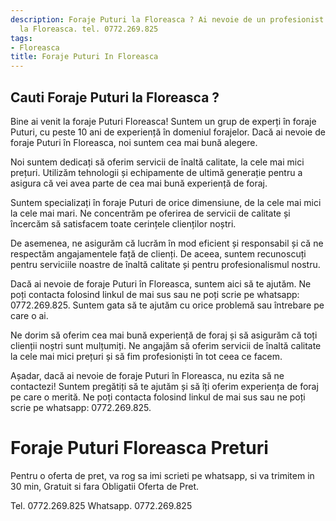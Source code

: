 ```yaml
---
description: Foraje Puturi la Floreasca ? Ai nevoie de un profesionist in Foraje Puturi
  la Floreasca. tel. 0772.269.825
tags:
- Floreasca
title: Foraje Puturi In Floreasca
---
```



## Cauti Foraje Puturi la Floreasca ?

Bine ai venit la foraje Puturi Floreasca! Suntem un grup de experți în foraje Puturi, cu peste 10 ani de experiență în domeniul forajelor. Dacă ai nevoie de foraje Puturi în Floreasca, noi suntem cea mai bună alegere.

Noi suntem dedicați să oferim servicii de înaltă calitate, la cele mai mici prețuri. Utilizăm tehnologii și echipamente de ultimă generație pentru a asigura că vei avea parte de cea mai bună experiență de foraj.

Suntem specializați în foraje Puturi de orice dimensiune, de la cele mai mici la cele mai mari. Ne concentrăm pe oferirea de servicii de calitate și încercăm să satisfacem toate cerințele clienților noștri.

De asemenea, ne asigurăm că lucrăm în mod eficient și responsabil și că ne respectăm angajamentele față de clienți. De aceea, suntem recunoscuți pentru serviciile noastre de înaltă calitate și pentru profesionalismul nostru.

Dacă ai nevoie de foraje Puturi în Floreasca, suntem aici să te ajutăm. Ne poți contacta folosind linkul de mai sus sau ne poți scrie pe whatsapp: 0772.269.825. Suntem gata să te ajutăm cu orice problemă sau întrebare pe care o ai.

Ne dorim să oferim cea mai bună experiență de foraj și să asigurăm că toți clienții noștri sunt mulțumiți. Ne angajăm să oferim servicii de înaltă calitate la cele mai mici prețuri și să fim profesioniști în tot ceea ce facem.

Așadar, dacă ai nevoie de foraje Puturi în Floreasca, nu ezita să ne contactezi! Suntem pregătiți să te ajutăm și să îți oferim experiența de foraj pe care o merită. Ne poți contacta folosind linkul de mai sus sau ne poți scrie pe whatsapp: 0772.269.825.

# Foraje Puturi Floreasca Preturi
Pentru o oferta de pret, va rog sa imi scrieti pe whatsapp, si va trimitem in 30 min, Gratuit si fara Obligatii Oferta de Pret.

Tel. 0772.269.825
Whatsapp. 0772.269.825
